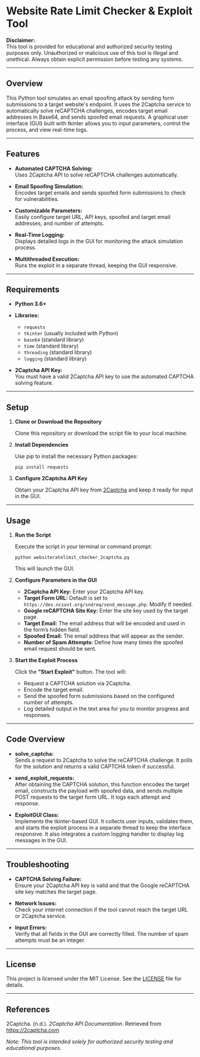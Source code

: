 # Website Rate Limit Checker & Exploit Tool

**Disclaimer:**  
This tool is provided for educational and authorized security testing purposes only. Unauthorized or malicious use of this tool is illegal and unethical. Always obtain explicit permission before testing any systems.

---

## Overview

This Python tool simulates an email spoofing attack by sending form submissions to a target website's endpoint. It uses the 2Captcha service to automatically solve reCAPTCHA challenges, encodes target email addresses in Base64, and sends spoofed email requests. A graphical user interface (GUI) built with tkinter allows you to input parameters, control the process, and view real-time logs.

---

## Features

- **Automated CAPTCHA Solving:**  
  Uses 2Captcha API to solve reCAPTCHA challenges automatically.

- **Email Spoofing Simulation:**  
  Encodes target emails and sends spoofed form submissions to check for vulnerabilities.

- **Customizable Parameters:**  
  Easily configure target URL, API keys, spoofed and target email addresses, and number of attempts.

- **Real-Time Logging:**  
  Displays detailed logs in the GUI for monitoring the attack simulation process.

- **Multithreaded Execution:**  
  Runs the exploit in a separate thread, keeping the GUI responsive.

---

## Requirements

- **Python 3.6+**  
- **Libraries:**  
  - `requests`  
  - `tkinter` (usually included with Python)  
  - `base64` (standard library)  
  - `time` (standard library)  
  - `threading` (standard library)  
  - `logging` (standard library)

- **2Captcha API Key:**  
  You must have a valid 2Captcha API key to use the automated CAPTCHA solving feature.

---

## Setup

1. **Clone or Download the Repository**

   Clone this repository or download the script file to your local machine.

2. **Install Dependencies**

   Use pip to install the necessary Python packages:
   ```
   pip install requests
   ```

3. **Configure 2Captcha API Key**

   Obtain your 2Captcha API key from [2Captcha](http://2captcha.com) and keep it ready for input in the GUI.

---

## Usage

1. **Run the Script**

   Execute the script in your terminal or command prompt:
   ```
   python websiteratelimit_checker_2captcha.py
   ```
   This will launch the GUI.

2. **Configure Parameters in the GUI**

   - **2Captcha API Key:** Enter your 2Captcha API key.
   - **Target Form URL:** Default is set to `https://des.ncsuvt.org/sndreq/send_message.php`. Modify if needed.
   - **Google reCAPTCHA Site Key:** Enter the site key used by the target page.
   - **Target Email:** The email address that will be encoded and used in the form’s hidden field.
   - **Spoofed Email:** The email address that will appear as the sender.
   - **Number of Spam Attempts:** Define how many times the spoofed email request should be sent.

3. **Start the Exploit Process**

   Click the **"Start Exploit"** button. The tool will:
   - Request a CAPTCHA solution via 2Captcha.
   - Encode the target email.
   - Send the spoofed form submissions based on the configured number of attempts.
   - Log detailed output in the text area for you to monitor progress and responses.

---

## Code Overview

- **solve_captcha:**  
  Sends a request to 2Captcha to solve the reCAPTCHA challenge. It polls for the solution and returns a valid CAPTCHA token if successful.

- **send_exploit_requests:**  
  After obtaining the CAPTCHA solution, this function encodes the target email, constructs the payload with spoofed data, and sends multiple POST requests to the target form URL. It logs each attempt and response.

- **ExploitGUI Class:**  
  Implements the tkinter-based GUI. It collects user inputs, validates them, and starts the exploit process in a separate thread to keep the interface responsive. It also integrates a custom logging handler to display log messages in the GUI.

---

## Troubleshooting

- **CAPTCHA Solving Failure:**  
  Ensure your 2Captcha API key is valid and that the Google reCAPTCHA site key matches the target page.

- **Network Issues:**  
  Check your internet connection if the tool cannot reach the target URL or 2Captcha service.

- **Input Errors:**  
  Verify that all fields in the GUI are correctly filled. The number of spam attempts must be an integer.

---

## License

This project is licensed under the MIT License. See the [LICENSE](LICENSE) file for details.

---

## References

2Captcha. (n.d.). *2Captcha API Documentation*. Retrieved from https://2captcha.com  
  
*Note: This tool is intended solely for authorized security testing and educational purposes.*
